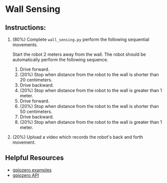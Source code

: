 # Wall Sensing 

## Instructions:
1. (80%) Complete `wall_sensing.py` perform the following sequential movements. 

   Start the robot 2 meters away from the wall. The robot should be automatically perform the following sequence.
   1. Drive forward.
   2. (20%) Stop when distance from the robot to the wall is shorter than 20 centimeters.
   3. Drive backward.
   4. (20%) Stop when distance from the robot to the wall is greater than 1 meter.
   5. Drive forward.
   6. (20%) Stop when distance from the robot to the wall is shorter than 50 centimeters.
   7. Drive backward.
   8. (20%) Stop when distance from the robot to the wall is greater than 1 meter.
   
2. (20%) Upload a video which records the robot's back and forth movement. 

## Helpful Resources
- [gpiozero examples](https://gpiozero.readthedocs.io/en/stable/recipes.html#distance-sensor)
- [gpiozero API](https://gpiozero.readthedocs.io/en/stable/api_input.html#distancesensor-hc-sr04) 
